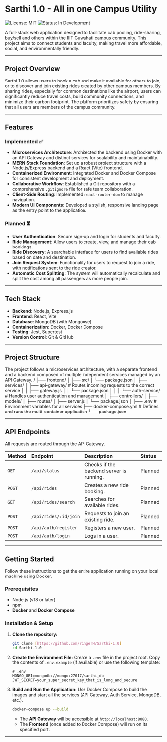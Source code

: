# Sarthi 1.0 - All in one Campus Utility

![License: MIT](https://img.shields.io/badge/License-MIT-blue.svg)
![Status: In Development](https://img.shields.io/badge/status-in%20development-orange.svg)

A full-stack web application designed to facilitate cab pooling, ride-sharing, buy/sell and others within the IIIT Guwahati campus community. This project aims to connect students and faculty, making travel more affordable, social, and environmentally friendly.

---

## Project Overview

Sarthi 1.0 allows users to book a cab and make it available for others to join, or to discover and join existing rides created by other campus members. By sharing rides, especially for common destinations like the airport, users can significantly reduce travel costs, build community connections, and minimize their carbon footprint. The platform prioritizes safety by ensuring that all users are members of the campus community.

---

## Features

### Implemented ✅
- **Microservices Architecture**: Architected the backend using Docker with an API Gateway and distinct services for scalability and maintainability.
- **MERN Stack Foundation**: Set up a robust project structure with a Node.js/Express backend and a React (Vite) frontend.
- **Containerized Environment**: Integrated Docker and Docker Compose for consistent development and deployment.
- **Collaborative Workflow**: Established a Git repository with a comprehensive `.gitignore` file for safe team collaboration.
- **Client-Side Routing**: Implemented `react-router-dom` to manage navigation.
- **Modern UI Components**: Developed a stylish, responsive landing page as the entry point to the application.

### Planned ⏳
- **User Authentication**: Secure sign-up and login for students and faculty.
- **Ride Management**: Allow users to create, view, and manage their cab bookings.
- **Ride Discovery**: A searchable interface for users to find available rides based on date and destination.
- **Join Request System**: Functionality for users to request to join a ride, with notifications sent to the ride creator.
- **Automatic Cost Splitting**: The system will automatically recalculate and split the cost among all passengers as more people join.

---

## Tech Stack

- **Backend**: Node.js, Express.js
- **Frontend**: React, Vite
- **Database**: MongoDB (with Mongoose)
- **Containerization**: Docker, Docker Compose
- **Testing**: Jest, Supertest
- **Version Control**: Git & GitHub

---

## Project Structure

The project follows a microservices architecture, with a separate frontend and a backend composed of multiple independent services managed by an API Gateway.
/
├── frontend/
│   ├── src/
│   └── package.json
│
├── services/
│   ├── api-gateway/      # Routes incoming requests to the correct service
│   │   ├── gateway.js
│   │   └── package.json
│   │
│   └── auth-service/     # Handles user authentication and management
│       ├── controllers/
│       ├── models/
│       ├── routes/
│       ├── server.js
│       └── package.json
│
├── .env                  # Environment variables for all services
├── docker-compose.yml    # Defines and runs the multi-container application
└── package.json

---

## API Endpoints

All requests are routed through the API Gateway.

| Method | Endpoint | Description | Status |
| :--- | :--- | :--- | :--- |
| `GET` | `/api/status` | Checks if the backend server is running. | Planned |
| `POST` | `/api/rides` | Creates a new ride booking. | Planned |
| `GET` | `/api/rides/search` | Searches for available rides. | Planned |
| `POST` | `/api/rides/:id/join` | Requests to join an existing ride. | Planned |
| `POST` | `/api/auth/register` | Registers a new user. | Planned |
| `POST` | `/api/auth/login` | Logs in a user. | Planned |

---

## Getting Started

Follow these instructions to get the entire application running on your local machine using Docker.

### Prerequisites

- Node.js (v18 or later)
- npm
- **Docker** and **Docker Compose**

### Installation & Setup

1.  **Clone the repository:**
    ```bash
    git clone [https://github.com/ringerH/Sarthi-1.0]
    cd Sarthi-1.0
    ```

2.  **Create the Environment File:**
    Create a `.env` file in the project root. Copy the contents of `.env.example` (if available) or use the following template:
    ```env
    # .env
    MONGO_URI=mongodb://mongo:27017/sarthi_db
    JWT_SECRET=your_super_secret_key_that_is_long_and_secure
    ```

3.  **Build and Run the Application:**
    Use Docker Compose to build the images and start all the services (API Gateway, Auth Service, MongoDB, etc.).
    ```bash
    docker-compose up --build
    ```
    - The **API Gateway** will be accessible at `http://localhost:8080`.
    - The **Frontend** (once added to Docker Compose) will run on its specified port.

---

